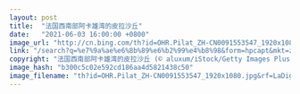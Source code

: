 ```yaml
---
layout: post
title:  "法国西南部阿卡雄湾的皮拉沙丘"
date:   "2021-06-03 16:00:00 +0800"
image_url: "http://cn.bing.com/th?id=OHR.Pilat_ZH-CN0091553547_1920x1080.jpg&rf=LaDigue_1920x1080.jpg&pid=hp"
link: "/search?q=%e7%9a%ae%e6%8b%89%e6%b2%99%e4%b8%98&form=hpcapt&mkt=zh-cn"
copyright: "法国西南部阿卡雄湾的皮拉沙丘 (© aluxum/iStock/Getty Images Plus)"
image_hash: "b300c5c02e592cd186aa4d5821438c50"
image_filename: "th?id=OHR.Pilat_ZH-CN0091553547_1920x1080.jpg&rf=LaDigue_1920x1080.jpg&pid=hp"
---
```

